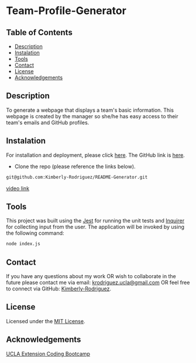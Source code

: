 #  Team-Profile-Generator

## Table of Contents

* [Description](#description)
* [Instalation](#instalation)
* [Tools](#tools)
* [Contact](#contact)
* [License](#license)
* [Acknowledgements](#acknowledgements)


## Description

To generate a webpage that displays a team's basic information. This webpage is created by the manager so she/he has easy access to their team's emails and GitHub profiles. 

## Instalation

For installation and deployment, please click [here](https://kimberly-rodriguez.github.io/Team-Profile-Generator/). The GitHub link is [here](https://github.com/Kimberly-Rodriguez/Team-Profile-Generator).


* Clone the repo (please reference the links below).
```md 
git@github.com:Kimberly-Rodriguez/README-Generator.git
```

[video link](https://drive.google.com/file/d/1pSnf3ThV1nMR_jCuZkwSNK-e1MFMQY2l/view)


## Tools

This project was built using the [Jest](https://www.npmjs.com/package/jest) for running the unit tests and [Inquirer](https://www.npmjs.com/package/inquirer) for collecting input from the user. The application will be invoked by using the following command:

```bash
node index.js
```

## Contact

If you have any questions about my work OR wish to collaborate in the future please contact me via email: krodriguez.ucla@gmail.com OR feel free to connect via GitHub: [Kimberly-Rodriguez](https://github.com/Kimberly-Rodriguez).

## License 

Licensed under the [MIT License](LICENSE).

## Acknowledgements
[UCLA Extension Coding Bootcamp](https://bootcamp.uclaextension.edu/coding/)


